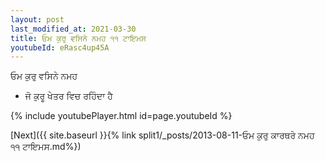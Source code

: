 ```yaml
---
layout: post
last_modified_at: 2021-03-30
title: ਓਮ ਕੁਰੁ ਵਸਿਨੇ ਨਮਹ ੧੧ ਟਾਇਮਸ
youtubeId: eRasc4up45A
---
```

 
 
 ਓਮ ਕੁਰੁ ਵਸਿਨੇ ਨਮਹ  
 
 -  ਜੋ ਕੁਰੂ ਖੇਤਰ ਵਿਚ ਰਹਿੰਦਾ ਹੈ 
 
  
 
  
 
 
 
 
 
 


{% include youtubePlayer.html id=page.youtubeId %}
 
[Next]({{ site.baseurl }}{% link  split1/_posts/2013-08-11-ਓਮ ਕੁਰੁ ਕਾਰਥਰੇ ਨਮਹ ੧੧ ਟਾਇਮਸ.md%})
 
